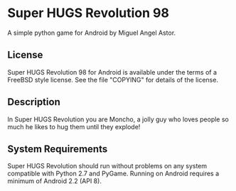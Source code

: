 Super HUGS Revolution 98
========================

A simple python game for Android by Miguel Angel Astor.

License
-------

Super HUGS Revolution 98 for Android is available under the
terms of a FreeBSD style license. See the file "COPYING" for
details of the license.

Description
-----------

In Super HUGS Revolution you are Moncho, a jolly guy who loves
people so much he likes to hug them until they explode!

System Requirements
-------------------

Super HUGS Revolution should run without problems on any system
compatible with Python 2.7 and PyGame. Running on Android
requires a minimum of Android 2.2 (API 8).
